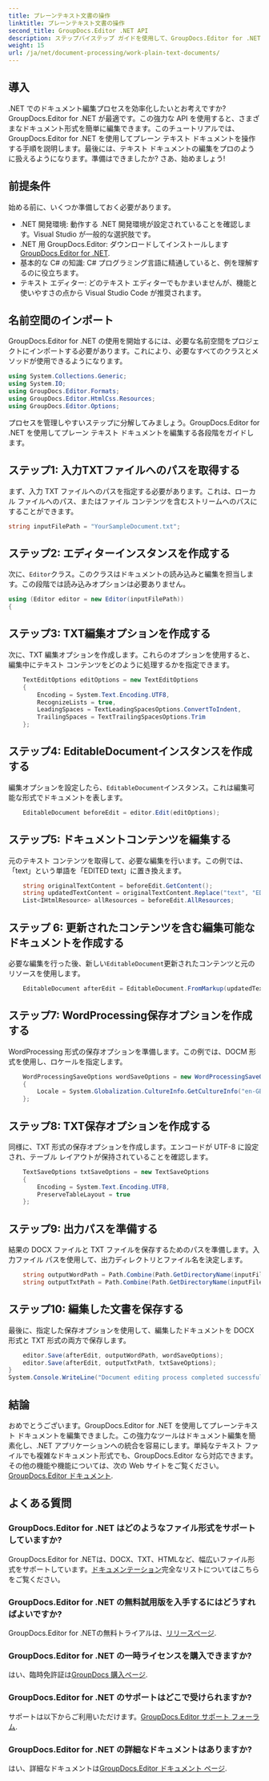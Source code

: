 ```yaml
---
title: プレーンテキスト文書の操作
linktitle: プレーンテキスト文書の操作
second_title: GroupDocs.Editor .NET API
description: ステップバイステップ ガイドを使用して、GroupDocs.Editor for .NET を使用してプレーン テキスト ドキュメントを編集する方法を学びます。.NET ドキュメントの編集プロセスを簡素化します。
weight: 15
url: /ja/net/document-processing/work-plain-text-documents/
---
```

## 導入
.NET でのドキュメント編集プロセスを効率化したいとお考えですか? GroupDocs.Editor for .NET が最適です。この強力な API を使用すると、さまざまなドキュメント形式を簡単に編集できます。このチュートリアルでは、GroupDocs.Editor for .NET を使用してプレーン テキスト ドキュメントを操作する手順を説明します。最後には、テキスト ドキュメントの編集をプロのように扱えるようになります。準備はできましたか? さあ、始めましょう!
## 前提条件
始める前に、いくつか準備しておく必要があります。
- .NET 開発環境: 動作する .NET 開発環境が設定されていることを確認します。Visual Studio が一般的な選択肢です。
-  .NET 用 GroupDocs.Editor: ダウンロードしてインストールします[GroupDocs.Editor for .NET](https://releases.groupdocs.com/editor/net/).
- 基本的な C# の知識: C# プログラミング言語に精通していると、例を理解するのに役立ちます。
- テキスト エディター: どのテキスト エディターでもかまいませんが、機能と使いやすさの点から Visual Studio Code が推奨されます。
## 名前空間のインポート
GroupDocs.Editor for .NET の使用を開始するには、必要な名前空間をプロジェクトにインポートする必要があります。これにより、必要なすべてのクラスとメソッドが使用できるようになります。
```csharp
using System.Collections.Generic;
using System.IO;
using GroupDocs.Editor.Formats;
using GroupDocs.Editor.HtmlCss.Resources;
using GroupDocs.Editor.Options;
```
プロセスを管理しやすいステップに分解してみましょう。GroupDocs.Editor for .NET を使用してプレーン テキスト ドキュメントを編集する各段階をガイドします。
## ステップ1: 入力TXTファイルへのパスを取得する
まず、入力 TXT ファイルへのパスを指定する必要があります。これは、ローカル ファイルへのパス、またはファイル コンテンツを含むストリームへのパスにすることができます。
```csharp
string inputFilePath = "YourSampleDocument.txt";
```
## ステップ2: エディターインスタンスを作成する
次に、`Editor`クラス。このクラスはドキュメントの読み込みと編集を担当します。この段階では読み込みオプションは必要ありません。
```csharp
using (Editor editor = new Editor(inputFilePath))
{
```
## ステップ3: TXT編集オプションを作成する
次に、TXT 編集オプションを作成します。これらのオプションを使用すると、編集中にテキスト コンテンツをどのように処理するかを指定できます。
```csharp
    TextEditOptions editOptions = new TextEditOptions
    {
        Encoding = System.Text.Encoding.UTF8,
        RecognizeLists = true,
        LeadingSpaces = TextLeadingSpacesOptions.ConvertToIndent,
        TrailingSpaces = TextTrailingSpacesOptions.Trim
    };
```
## ステップ4: EditableDocumentインスタンスを作成する
編集オプションを設定したら、`EditableDocument`インスタンス。これは編集可能な形式でドキュメントを表します。
```csharp
    EditableDocument beforeEdit = editor.Edit(editOptions);
```
## ステップ5: ドキュメントコンテンツを編集する
元のテキスト コンテンツを取得して、必要な編集を行います。この例では、「text」という単語を「EDITED text」に置き換えます。
```csharp
    string originalTextContent = beforeEdit.GetContent();
    string updatedTextContent = originalTextContent.Replace("text", "EDITED text");
    List<IHtmlResource> allResources = beforeEdit.AllResources;
```
## ステップ 6: 更新されたコンテンツを含む編集可能なドキュメントを作成する
必要な編集を行った後、新しい`EditableDocument`更新されたコンテンツと元のリソースを使用します。
```csharp
    EditableDocument afterEdit = EditableDocument.FromMarkup(updatedTextContent, allResources);
```
## ステップ7: WordProcessing保存オプションを作成する
WordProcessing 形式の保存オプションを準備します。この例では、DOCM 形式を使用し、ロケールを指定します。
```csharp
    WordProcessingSaveOptions wordSaveOptions = new WordProcessingSaveOptions(WordProcessingFormats.Docm)
    {
        Locale = System.Globalization.CultureInfo.GetCultureInfo("en-GB")
    };
```
## ステップ8: TXT保存オプションを作成する
同様に、TXT 形式の保存オプションを作成します。エンコードが UTF-8 に設定され、テーブル レイアウトが保持されていることを確認します。
```csharp
    TextSaveOptions txtSaveOptions = new TextSaveOptions
    {
        Encoding = System.Text.Encoding.UTF8,
        PreserveTableLayout = true
    };
```
## ステップ9: 出力パスを準備する
結果の DOCX ファイルと TXT ファイルを保存するためのパスを準備します。入力ファイル パスを使用して、出力ディレクトリとファイル名を決定します。
```csharp
    string outputWordPath = Path.Combine(Path.GetDirectoryName(inputFilePath), Path.GetFileNameWithoutExtension(inputFilePath) + ".docm");
    string outputTxtPath = Path.Combine(Path.GetDirectoryName(inputFilePath), Path.GetFileNameWithoutExtension(inputFilePath) + ".txt");
```
## ステップ10: 編集した文書を保存する
最後に、指定した保存オプションを使用して、編集したドキュメントを DOCX 形式と TXT 形式の両方で保存します。
```csharp
    editor.Save(afterEdit, outputWordPath, wordSaveOptions);
    editor.Save(afterEdit, outputTxtPath, txtSaveOptions);
}
System.Console.WriteLine("Document editing process completed successfully!");
```
## 結論
おめでとうございます。GroupDocs.Editor for .NET を使用してプレーンテキスト ドキュメントを編集できました。この強力なツールはドキュメント編集を簡素化し、.NET アプリケーションへの統合を容易にします。単純なテキスト ファイルでも複雑なドキュメント形式でも、GroupDocs.Editor なら対応できます。その他の機能や機能については、次の Web サイトをご覧ください。[GroupDocs.Editor ドキュメント](https://tutorials.groupdocs.com/editor/net/).
## よくある質問
### GroupDocs.Editor for .NET はどのようなファイル形式をサポートしていますか?
 GroupDocs.Editor for .NETは、DOCX、TXT、HTMLなど、幅広いファイル形式をサポートしています。[ドキュメンテーション](https://tutorials.groupdocs.com/editor/net/)完全なリストについてはこちらをご覧ください。
### GroupDocs.Editor for .NET の無料試用版を入手するにはどうすればよいですか?
 GroupDocs.Editor for .NETの無料トライアルは、[リリースページ](https://releases.groupdocs.com/).
### GroupDocs.Editor for .NET の一時ライセンスを購入できますか?
はい、臨時免許証は[GroupDocs 購入ページ](https://purchase.groupdocs.com/temporary-license/).
### GroupDocs.Editor for .NET のサポートはどこで受けられますか?
サポートは以下からご利用いただけます。[GroupDocs.Editor サポート フォーラム](https://forum.groupdocs.com/c/editor/20).
### GroupDocs.Editor for .NET の詳細なドキュメントはありますか?
はい、詳細なドキュメントは[GroupDocs.Editor ドキュメント ページ](https://tutorials.groupdocs.com/editor/net/).